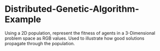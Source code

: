 # Distributed-Genetic-Algorithm-Example
Using a 2D population, represent the fitness of agents in a 3-Dimensional problem space as RGB values. Used to illustrate how good solutions propagate through the population.
